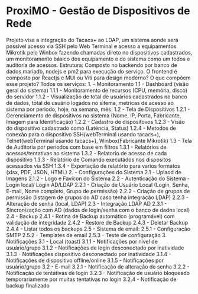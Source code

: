 # ProxiMO - Gestão de Dispositivos de Rede
 Projeto visa a integração do Tacacs+ ao LDAP, um sistema aonde será possível acesso via SSH pelo Web Terminal e acesso a equipamentos Mikrotik pelo Winbox fazendo chamadas direto no dispositivos cadastrados, um monitoramento básico  dos equipamento e do sistema como um todos e auditoria de acessos.  Estrutura:      Composto no backendo por banco de dados mariadb, nodejs e pm2 para execução do serviço.       O frontend é composto por Reactjs e MUI ou Viti para design moderno?   O que compõem esse projeto?  Todos os serviços:  1. - Monitoramento      1.1 - Dashboard (visão geral do sistema)        1.1.1 - Monitoramento de recursos (CPU, memória, disco) do servidor        1.1.2 - Visualização de total de usuários cadastrados no banco de dados, total de usuário logados no sitema, metricas de acesso ao sistema por periodo, hoje, na semana, més.               1.2 - Tela de Dispositivos              1.2.1 - Gerenciamento de dispositivos no sistema (Nome, IP, Porta, Fabricante, Imagem para Identificação)       1.2.2 - Cadastro de dispositovos       1.2.3 - Visão do dispositivo cadastrado como (Laténcia, Status)       1.2.4 - Metodos de conexão para o dispositivo SSH(webTerminal usando tacacs+), Telnet(webTerminal usando tacacs+), Winbox(Fabricante Mikrotik)             1.3 - Tela de Auditoria por periodos com base em filtros        1.3.1 - Relatórios de acessos/tentativas ao sistema       1.3.2 - Relatorio de acesso de cada dispositivo       1.3.3 - Relatório de Comando executados nos dispositos acessados via SSH       1.3.4 - Exportação de relatório para varios formatos (xlsx, PDF, JSON, HTML)   2. - Configurações do Sistema     2.1 - Uplaod de Imagens      2.1.2 - Logo e Favicon do Sistema     2.2 - Autenticação do Sistema -Login local/ Login AD/LDAP      2.2.1 - Criação de Usuário Local (Login, Senha, E-mail, Nome completo, Grupo de permissão)      2.2.2 - Criação de grupos de permissão (listagem de grupos do AD caso tenha integração LDAP)      2.2.3 - Alteração de senha (local, LDAP) 	            2.3 - Integração LDAP AD       2.3.1 - Sincronização com AD (dados de login/senha com o banco de dados local)    2.4 - Backup     2.4.1 - Rotina de Backup automático (programável) com validação de integridade     2.4.2 - Restore de Backup     2.4.3 - Deletar Backup     2.4.4 - Listar todos os backups    2.5 - Sistema de email:     2.5.1 - Configuração SMTP     2.5.2 - Templates de email     2.5.3 - Teste de configuração  3. Notificações     3.1 - Local (toast)       3.1.1 - Notificações por nivel de usuário/grupo       3.1.2 - Notificações de login desconectado por inatividade       3.1.3 - Notificações dispositivo desconectado por inatividade       3.1.4 - Notificações de dispositivo offline/online       3.1.5 - Notificações por usuário/grupo      3.2 - E-mail        3.2.1 - Notificação de alteração de senha       3.2.2 - Notificação de tentativas de login       3.2.3 - Notificação de usuário bloqueado temporariamente por muitas tentativas no login       3.2.4 - Notificação de backup finalizado
